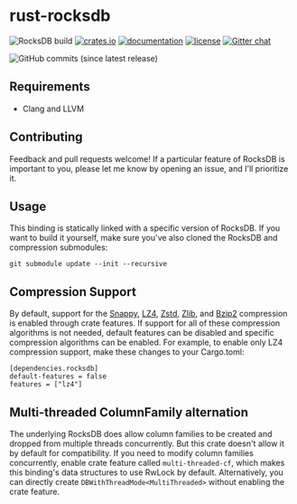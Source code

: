 rust-rocksdb
============
![RocksDB build](https://github.com/rust-rocksdb/rust-rocksdb/workflows/RocksDB%20build/badge.svg?branch=master)
[![crates.io](https://img.shields.io/crates/v/rocksdb.svg)](https://crates.io/crates/rocksdb)
[![documentation](https://docs.rs/rocksdb/badge.svg)](https://docs.rs/rocksdb)
[![license](https://img.shields.io/crates/l/rocksdb.svg)](https://github.com/rust-rocksdb/rust-rocksdb/blob/master/LICENSE)
[![Gitter chat](https://badges.gitter.im/rust-rocksdb/gitter.png)](https://gitter.im/rust-rocksdb/lobby)


![GitHub commits (since latest release)](https://img.shields.io/github/commits-since/rust-rocksdb/rust-rocksdb/latest.svg)

## Requirements

- Clang and LLVM

## Contributing

Feedback and pull requests welcome!  If a particular feature of RocksDB is 
important to you, please let me know by opening an issue, and I'll 
prioritize it.

## Usage

This binding is statically linked with a specific version of RocksDB. If you 
want to build it yourself, make sure you've also cloned the RocksDB and 
compression submodules:

    git submodule update --init --recursive

## Compression Support
By default, support for the [Snappy](https://github.com/google/snappy), 
[LZ4](https://github.com/lz4/lz4), [Zstd](https://github.com/facebook/zstd), 
[Zlib](https://zlib.net), and [Bzip2](http://www.bzip.org) compression 
is enabled through crate features.  If support for all of these compression 
algorithms is not needed, default features can be disabled and specific 
compression algorithms can be enabled. For example, to enable only LZ4 
compression support, make these changes to your Cargo.toml:

```
[dependencies.rocksdb]
default-features = false
features = ["lz4"]
```

## Multi-threaded ColumnFamily alternation

The underlying RocksDB does allow column families to be created and dropped
from multiple threads concurrently. But this crate doesn't allow it by default
for compatibility. If you need to modify column families concurrently, enable
crate feature called `multi-threaded-cf`, which makes this binding's
data structures to use RwLock by default. Alternatively, you can directly create
`DBWithThreadMode<MultiThreaded>` without enabling the crate feature.
